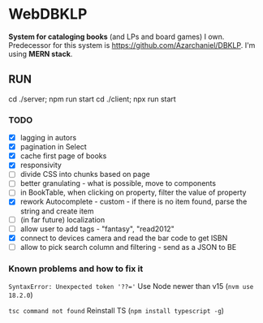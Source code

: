 # WebDBKLP

**System for cataloging books** (and LPs and board games) I own. Predecessor for this system is https://github.com/Azarchaniel/DBKLP.
I'm using **MERN stack**.

## RUN
cd ./server; npm run start
cd ./client; npx run start

### TODO
- [X] lagging in autors
- [X] pagination in Select
- [X] cache first page of books
- [X] responsivity
- [ ] divide CSS into chunks based on page
- [ ] better granulating - what is possible, move to components
- [ ] in BookTable, when clicking on property, filter the value of property
- [X] rework Autocomplete - custom - if there is no item found, parse the string and create item
- [ ] (in far future) localization 
- [ ] allow user to add tags - "fantasy", "read2012"
- [X] connect to devices camera and read the bar code to get ISBN
- [ ] allow to pick search column and filtering - send as a JSON to BE

### Known problems and how to fix it

`SyntaxError: Unexpected token '??='`
Use Node newer than v15 (`nvm use 18.2.0`)

`tsc command not found`
Reinstall TS (`npm install typescript -g`)
